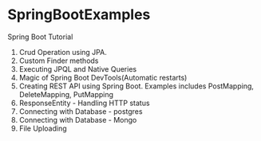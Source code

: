 # SpringBootExamples
Spring Boot Tutorial
1. Crud Operation using JPA.
2. Custom Finder methods
3. Executing JPQL and Native Queries
4. Magic of Spring Boot DevTools(Automatic restarts)
5. Creating REST API using Spring Boot. Examples includes PostMapping, DeleteMapping, PutMapping 
6. ResponseEntity - Handling HTTP status
7. Connecting with Database - postgres
8. Connecting with Database - Mongo
9. File Uploading
